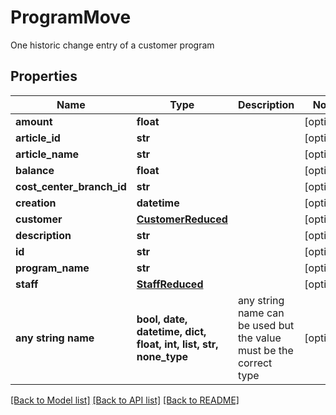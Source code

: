 # ProgramMove

One historic change entry of a customer program

## Properties
Name | Type | Description | Notes
------------ | ------------- | ------------- | -------------
**amount** | **float** |  | [optional] 
**article_id** | **str** |  | [optional] 
**article_name** | **str** |  | [optional] 
**balance** | **float** |  | [optional] 
**cost_center_branch_id** | **str** |  | [optional] 
**creation** | **datetime** |  | [optional] 
**customer** | [**CustomerReduced**](CustomerReduced.md) |  | [optional] 
**description** | **str** |  | [optional] 
**id** | **str** |  | [optional] 
**program_name** | **str** |  | [optional] 
**staff** | [**StaffReduced**](StaffReduced.md) |  | [optional] 
**any string name** | **bool, date, datetime, dict, float, int, list, str, none_type** | any string name can be used but the value must be the correct type | [optional]

[[Back to Model list]](../README.md#documentation-for-models) [[Back to API list]](../README.md#documentation-for-api-endpoints) [[Back to README]](../README.md)


